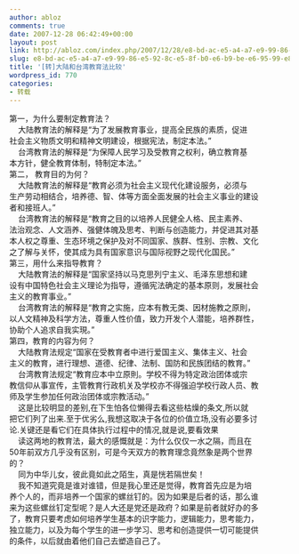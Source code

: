 ```yaml
---
author: abloz
comments: true
date: 2007-12-28 06:42:49+00:00
layout: post
link: http://abloz.com/index.php/2007/12/28/e8-bd-ac-e5-a4-a7-e9-99-86-e5-92-8c-e5-8f-b0-e6-b9-be-e6-95-99-e8-82-b2-e6-b3-95-e6-af-94-e8-be-83/
slug: e8-bd-ac-e5-a4-a7-e9-99-86-e5-92-8c-e5-8f-b0-e6-b9-be-e6-95-99-e8-82-b2-e6-b3-95-e6-af-94-e8-be-83
title: '[转]大陆和台湾教育法比较'
wordpress_id: 770
categories:
- 转载
---
```


  
第一，为什么要制定教育法？  
    大陆教育法的解释是“为了发展教育事业，提高全民族的素质，促进  
社会主义物质文明和精神文明建设，根据宪法，制定本法。”  
    台湾教育法的解释是“为保障人民学习及受教育之权利，确立教育基  
本方针，健全教育体制，特制定本法。”  
第二， 教育目的为何？  
    大陆教育法的解释是“教育必须为社会主义现代化建设服务，必须与  
生产劳动相结合，培养德、智、体等方面全面发展的社会主义事业的建设  
者和接班人。”  
    台湾教育法的解释是“教育之目的以培养人民健全人格、民主素养、  
法治观念、人文涵养、强健体魄及思考、判断与创造能力，并促进其对基  
本人权之尊重、生态环境之保护及对不同国家、族群、性别、宗教、文化  
之了解与关怀，使其成为具有国家意识与国际视野之现代化国民。”  
第三，用什么来指导教育？  
    大陆教育法的解释是“国家坚持以马克思列宁主义、毛泽东思想和建  
设有中国特色社会主义理论为指导，遵循宪法确定的基本原则，发展社会  
主义的教育事业。”  
    台湾教育法的解释是“教育之实施，应本有教无类、因材施教之原則，  
以人文精神及科学方法，尊重人性价值，致力开发个人潜能，培养群性，  
协助个人追求自我实現。”  
第四，教育的内容为何？  
    大陆教育法规定“国家在受教育者中进行爱国主义、集体主义、社会  
主义的教育，进行理想、道德、纪律、法制、国防和民族团结的教育。”  
    台湾教育法规定“教育应本中立原則。学校不得为特定政治团体或宗  
教信仰从事宣传，主管教育行政机关及学校亦不得强迫学校行政人员、教  
师及学生参加任何政治团体或宗教活动。”  
    这是比较明显的差别,在下生怕各位懒得去看这些枯燥的条文,所以就  
把它们列了出来.至于优劣么,我想这取决于各位的价值立场,没有必要多讨  
论.关键还是看它们在具体执行过程中的情况,就是说,要看效果  
    读这两地的教育法，最大的感慨就是：为什么仅仅一水之隔，而且在  
50年前双方几乎没有区别，可是今天双方的教育理念竟然象是两个世界  
的？  
    同为中华儿女，彼此竟如此之陌生，真是恍若隔世矣！  
    我不知道究竟是谁对谁错，但是我心里还是觉得，教育首先应是为培  
养个人的，而非培养一个国家的螺丝钉的。因为如果是后者的话，那么谁  
来为这些螺丝钉定型呢？是人大还是党还是政府？如果是前者就好办的多  
了，教育只要考虑如何培养学生基本的识字能力，逻辑能力，思考能力，  
独立能力，以及为每个学生的进一步学习、思考和创造提供一切可能提供  
的条件，以后就由着他们自己去塑造自己了。
